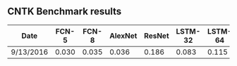 ## CNTK Benchmark results


| Date      | FCN-5 | FCN-8 | AlexNet | ResNet | LSTM-32 | LSTM-64 |
|-----------|-------|-------|---------|--------|---------|---------|
| 9/13/2016 | 0.030 | 0.035 |  0.036  | 0.186  | 0.083   | 0.115   |

